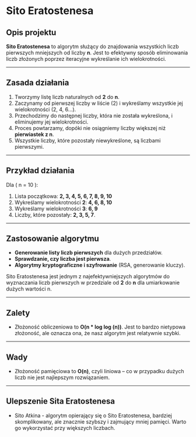 # Sito Eratostenesa

## Opis projektu

**Sito Eratostenesa** to algorytm służący do znajdowania wszystkich liczb pierwszych mniejszych od liczby **n**. Jest to efektywny sposób eliminowania liczb złożonych poprzez iteracyjne wykreślanie ich wielokrotności.

---

## Zasada działania

1. Tworzymy listę liczb naturalnych od **2** do **n**.
2. Zaczynamy od pierwszej liczby w liście (2) i wykreślamy wszystkie jej wielokrotności (2, 4, 6...).
3. Przechodzimy do następnej liczby, która nie została wykreślona, i eliminujemy jej wielokrotności.
4. Proces powtarzamy, dopóki nie osiągniemy liczby większej niż **pierwiastek z n**.
5. Wszystkie liczby, które pozostały niewykreślone, są liczbami pierwszymi.

---

## Przykład działania

Dla \( n = 10 \):

1. Lista początkowa: **2, 3, 4, 5, 6, 7, 8, 9, 10**  
2. Wykreślamy wielokrotności **2**: **4, 6, 8, 10**  
3. Wykreślamy wielokrotności **3**: **6, 9**
4. Liczby, które pozostały: **2, 3, 5, 7**.

---

## Zastosowanie algorytmu

- **Generowanie listy liczb pierwszych** dla dużych przedziałów.
- **Sprawdzanie, czy liczba jest pierwsza**.
- **Algorytmy kryptograficzne i szyfrowanie** (RSA, generowanie kluczy).

Sito Eratostenesa jest jednym z najefektywniejszych algorytmów do wyznaczania liczb pierwszych w przedziale od **2** do **n** dla umiarkowanie dużych wartości n.

---

## Zalety 

- Złożoność obliczeniowa to **O(n * log log (n))**. Jest to bardzo nietypowa złożoność, ale oznacza ona, że nasz algorytm jest relatywnie szybki.

---

## Wady

- Złożoność pamięciowa to **O(n)**, czyli liniowa – co w przypadku dużych liczb nie jest najlepszym rozwiązaniem.

---

## Ulepszenie Sita Eratostenesa

- Sito Atkina - algorytm opierający się o Sito Eratostenesa, bardziej skomplikowany, ale znacznie szybszy i zajmujący mniej pamięci. Warto go wykorzystać przy większych liczbach.
